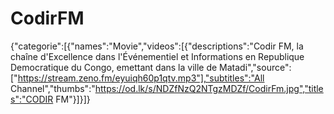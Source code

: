 # CodirFM
{"categorie":[{"names":"Movie","videos":[{"descriptions":"Codir FM, la chaîne d'Excellence dans l'Événementiel et Informations en Republique Democratique du Congo, emettant dans la ville de Matadi","source":["https://stream.zeno.fm/eyuiqh60p1qtv.mp3"],"subtitles":"All Channel","thumbs":"https://od.lk/s/NDZfNzQ2NTgzMDZf/CodirFm.jpg","titles":"CODIR FM"}]}]}
